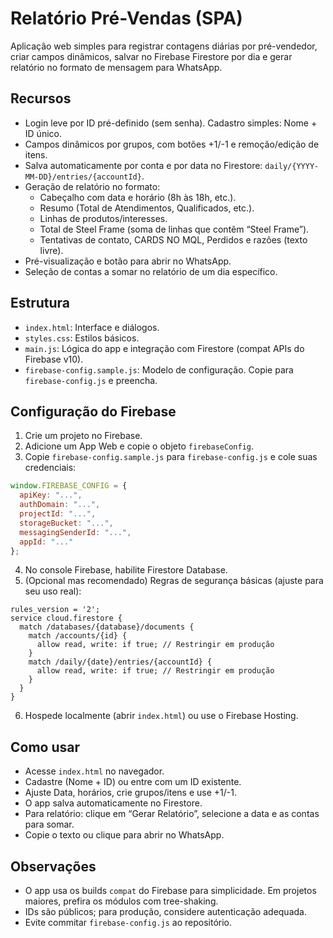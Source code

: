 # Relatório Pré-Vendas (SPA)

Aplicação web simples para registrar contagens diárias por pré-vendedor, criar campos dinâmicos, salvar no Firebase Firestore por dia e gerar relatório no formato de mensagem para WhatsApp.

## Recursos

- Login leve por ID pré-definido (sem senha). Cadastro simples: Nome + ID único.
- Campos dinâmicos por grupos, com botões +1/-1 e remoção/edição de itens.
- Salva automaticamente por conta e por data no Firestore: `daily/{YYYY-MM-DD}/entries/{accountId}`.
- Geração de relatório no formato:
  - Cabeçalho com data e horário (8h às 18h, etc.).
  - Resumo (Total de Atendimentos, Qualificados, etc.).
  - Linhas de produtos/interesses.
  - Total de Steel Frame (soma de linhas que contêm “Steel Frame”).
  - Tentativas de contato, CARDS NO MQL, Perdidos e razões (texto livre).
- Pré-visualização e botão para abrir no WhatsApp.
- Seleção de contas a somar no relatório de um dia específico.

## Estrutura

- `index.html`: Interface e diálogos.
- `styles.css`: Estilos básicos.
- `main.js`: Lógica do app e integração com Firestore (compat APIs do Firebase v10).
- `firebase-config.sample.js`: Modelo de configuração. Copie para `firebase-config.js` e preencha.

## Configuração do Firebase

1. Crie um projeto no Firebase.
2. Adicione um App Web e copie o objeto `firebaseConfig`.
3. Copie `firebase-config.sample.js` para `firebase-config.js` e cole suas credenciais:

```js
window.FIREBASE_CONFIG = {
  apiKey: "...",
  authDomain: "...",
  projectId: "...",
  storageBucket: "...",
  messagingSenderId: "...",
  appId: "..."
};
```

4. No console Firebase, habilite Firestore Database.
5. (Opcional mas recomendado) Regras de segurança básicas (ajuste para seu uso real):

```
rules_version = '2';
service cloud.firestore {
  match /databases/{database}/documents {
    match /accounts/{id} {
      allow read, write: if true; // Restringir em produção
    }
    match /daily/{date}/entries/{accountId} {
      allow read, write: if true; // Restringir em produção
    }
  }
}
```

6. Hospede localmente (abrir `index.html`) ou use o Firebase Hosting.

## Como usar

- Acesse `index.html` no navegador.
- Cadastre (Nome + ID) ou entre com um ID existente.
- Ajuste Data, horários, crie grupos/itens e use +1/-1.
- O app salva automaticamente no Firestore.
- Para relatório: clique em “Gerar Relatório”, selecione a data e as contas para somar.
- Copie o texto ou clique para abrir no WhatsApp.

## Observações

- O app usa os builds `compat` do Firebase para simplicidade. Em projetos maiores, prefira os módulos com tree-shaking.
- IDs são públicos; para produção, considere autenticação adequada.
- Evite commitar `firebase-config.js` ao repositório.
